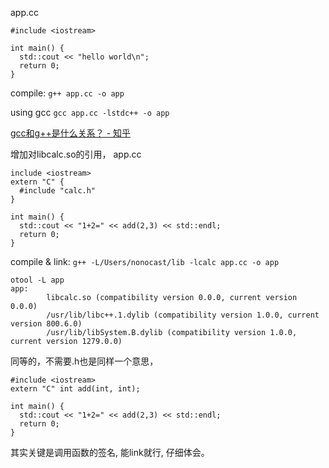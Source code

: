 app.cc
```
#include <iostream>

int main() {
  std::cout << "hello world\n";
  return 0;
}
```

compile:
`g++ app.cc -o app`

using gcc
`gcc app.cc -lstdc++ -o app`

[gcc和g++是什么关系？ - 知乎](https://www.zhihu.com/question/20940822)

增加对libcalc.so的引用，
app.cc
```
include <iostream>
extern "C" {
  #include "calc.h"
}

int main() {
  std::cout << "1+2=" << add(2,3) << std::endl;
  return 0;
}
```

compile & link:
`g++ -L/Users/nonocast/lib -lcalc app.cc -o app`

```
otool -L app
app:
        libcalc.so (compatibility version 0.0.0, current version 0.0.0)
        /usr/lib/libc++.1.dylib (compatibility version 1.0.0, current version 800.6.0)
        /usr/lib/libSystem.B.dylib (compatibility version 1.0.0, current version 1279.0.0)
```

同等的，不需要.h也是同样一个意思，
```
#include <iostream>
extern "C" int add(int, int);

int main() {
  std::cout << "1+2=" << add(2,3) << std::endl;
  return 0;
}
```

其实关键是调用函数的签名, 能link就行, 仔细体会。


